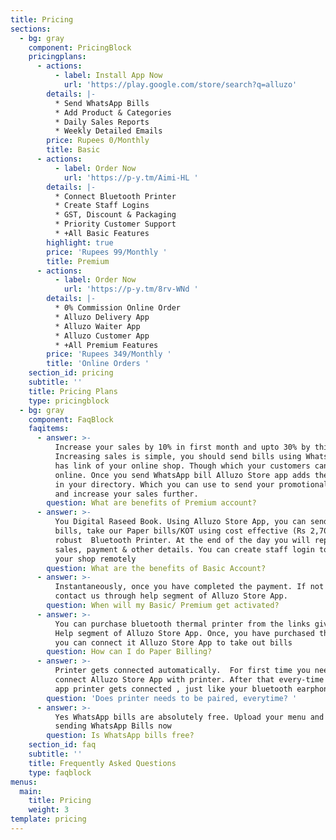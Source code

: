 ```yaml
---
title: Pricing
sections:
  - bg: gray
    component: PricingBlock
    pricingplans:
      - actions:
          - label: Install App Now
            url: 'https://play.google.com/store/search?q=alluzo'
        details: |-
          * Send WhatsApp Bills
          * Add Product & Categories  
          * Daily Sales Reports
          * Weekly Detailed Emails
        price: Rupees 0/Monthly
        title: Basic
      - actions:
          - label: Order Now
            url: 'https://p-y.tm/Aimi-HL '
        details: |-
          * Connect Bluetooth Printer 
          * Create Staff Logins 
          * GST, Discount & Packaging  
          * Priority Customer Support
          * +All Basic Features
        highlight: true
        price: 'Rupees 99/Monthly '
        title: Premium
      - actions:
          - label: Order Now
            url: 'https://p-y.tm/8rv-WNd '
        details: |-
          * 0% Commission Online Order 
          * Alluzo Delivery App  
          * Alluzo Waiter App 
          * Alluzo Customer App
          * +All Premium Features
        price: 'Rupees 349/Monthly '
        title: 'Online Orders '
    section_id: pricing
    subtitle: ''
    title: Pricing Plans
    type: pricingblock
  - bg: gray
    component: FaqBlock
    faqitems:
      - answer: >-
          Increase your sales by 10% in first month and upto 30% by third month.
          Increasing sales is simple, you should send bills using WhatsApp. It
          has link of your online shop. Though which your customers can order
          online. Once you send WhatsApp bill Alluzo Store app adds the customer
          in your directory. Which you can use to send your promotional message
          and increase your sales further.
        question: What are benefits of Premium account?
      - answer: >-
          You Digital Raseed Book. Using Alluzo Store App, you can send WhatsApp
          bills, take our Paper bills/KOT using cost effective (Rs 2,700) yet
          robust  Bluetooth Printer. At the end of the day you will reports with
          sales, payment & other details. You can create staff login to manage 
          your shop remotely
        question: What are the benefits of Basic Account?
      - answer: >-
          Instantaneously, once you have completed the payment. If not then
          contact us through help segment of Alluzo Store App.
        question: When will my Basic/ Premium get activated?
      - answer: >-
          You can purchase bluetooth thermal printer from the links give in the
          Help segment of Alluzo Store App. Once, you have purchased the printer
          you can connect it Alluzo Store App to take out bills
        question: How can I do Paper Billing?
      - answer: >-
          Printer gets connected automatically.  For first time you need to
          connect Alluzo Store App with printer. After that every-time you open
          app printer gets connected , just like your bluetooth earphones.
        question: 'Does printer needs to be paired, everytime? '
      - answer: >-
          Yes WhatsApp bills are absolutely free. Upload your menu and start
          sending WhatsApp Bills now
        question: Is WhatsApp bills free?
    section_id: faq
    subtitle: ''
    title: Frequently Asked Questions
    type: faqblock
menus:
  main:
    title: Pricing
    weight: 3
template: pricing
---
```


